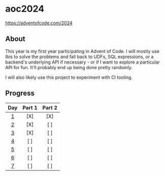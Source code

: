 # aoc2024

https://adventofcode.com/2024

## About

This year is my first year participating in Advent of Code. I will mostly use Ibis to
solve the problems and fall back to UDFs, SQL expressions, or a backend's underlying
API if necessary - or if I want to explore a particular API for fun. It'll probably end
up being done pretty randomly.

I will also likely use this project to experiment with CI tooling.

## Progress

| Day | Part 1 | Part 2 |
| :-: | :----: | :----: |
| [1](https://adventofcode.com/2024/day/1) | [X] | [X] |
| [2](https://adventofcode.com/2024/day/2) | [X] | [ ] |
| [3](https://adventofcode.com/2024/day/3) | [X] | [ ] |
| [4](https://adventofcode.com/2024/day/4) | [ ] | [ ] |
| [5](https://adventofcode.com/2024/day/5) | [ ] | [ ] |
| [6](https://adventofcode.com/2024/day/6) | [ ] | [ ] |
| [7](https://adventofcode.com/2024/day/7) | [ ] | [ ] |
